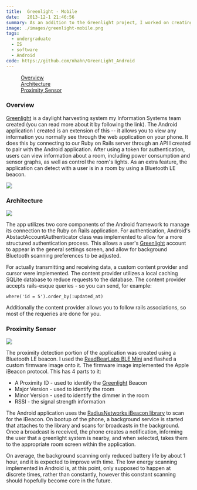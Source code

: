 ```yaml
---
title:  Greenlight - Mobile 
date:   2013-12-1 21:46:56
summary: As an addition to the Greenlight project, I worked on creating a mobile application that allows you to control the system and receive information about its current status. Additionally, this application works with a Bluetooth Low Energy beacon to detect if you are close to a Greelight-enabled room and alerts you appropriately. 
image: ./images/greenlight-mobile.png
tags:
  - undergraduate
  - IS
  - software
  - Android
code: https://github.com/nhahn/GreenLight_Android
---
```



<div data-magellan-expedition="fixed">
    <dl class="sub-nav">
        <dd data-magellan-arrival="background"><a href="#background">Overview</a></dd>
        <dd data-magellan-arrival="architecture"><a href="#architecture">Architecture</a></dd>
        <dd data-magellan-arrival="bluetooth"><a href="#bluetooth">Proximity Sensor</a></dd>
    </dl>
</div>


<a name="background"></a>
<h3 data-magellan-destination="background">Overview</h3>

[Greenlight][3] is a daylight harvesting system my Information Systems team created (you can read more about it by following the link). The Android application I created is an extension of this -- it allows you to view any information you normally see through the web application on your phone. It does this by connecting to our Ruby on Rails server through an API I created to pair with the Android application. After using a token for authentication, users can view information about a room, including power consumption and sensor graphs, as well as control the room's lights. As an extra feature, the application can detect with a user is in a room by using a Bluetooth LE beacon. 

<img class="th" src="./images/greenlight_mobile/Greenlight_Mobile.002.png">

<a name="architecture"></a>
<h3 data-magellan-destination="architecture">Architecture</h3>

<img class="th" src="./images/greenlight_mobile/Greenlight_Mobile.004.png">

The app utilizes two core components of the Android framework to manage its connection to the Ruby on Rails application. For authentication, Android's AbstactAccountAuthenticator class was implemented to allow for a more structured authentication process. This allows a user's
[Greenlight][3] account to appear in the general settings screen, and allow for background Bluetooth scanning preferences to be adjusted. 

For actually transmitting and receiving data, a custom content provider and cursor were implemented. The content provider utilizes a local caching SQLite database to reduce requests to the database. The content provider accepts rails-esque queries - so you can send, for example: 

`where('id = 5').order_by(:updated_at)`

Additionally the content provider allows you to follow rails associations, so most of the requeries are done for you. 

<a name="bluetooth"></a>
<h3 data-magellan-destination="bluetooth">Proximity Sensor</h3>

<img class="th" src="./images/greenlight_mobile/Greenlight_Mobile.005.png">

The proximity detection portion of the application was created using a Bluetooth LE beacon. I used the [ReadBearLabs BLE Mini][1] and flashed a custom firmware image onto it. The firmware image implemented the Apple iBeacon protocol. This has 4 parts to it: 

* A Proximity ID - used to identify the [Greenlight][3] Beacon
* Major Version - used to identify the room
* Minor Version - used to identify the dimmer in the room
* RSSI - the signal strength information

The Android application uses the [RadiusNetworks iBeacon library][2] to scan for the iBeacon. On bootup of the phone, a background service is started that attaches to the library and scans for broadcasts in the background. Once a broadcast is received, the phone creates a notification, informing the user that a greenlight system is nearby, and when selected, takes them to the appropriate room screen within the application.

On average, the background scanning only reduced battery life by about 1 hour, and it is expected to improve with time. The low energy scanning implemented in Android is, at this point, only supposed to happen at discrete times, rather than constantly, however this constant scanning should hopefully become core in the future. 

[1]: http://redbearlab.com/blemini/
[2]: http://developer.radiusnetworks.com/ibeacon/android/
[3]: /portfolio/greenlight.html